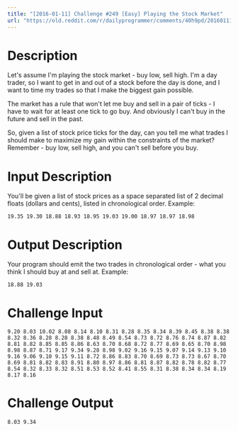 ```yaml
---
title: "[2016-01-11] Challenge #249 [Easy] Playing the Stock Market"
url: "https://old.reddit.com/r/dailyprogrammer/comments/40h9pd/20160111_challenge_249_easy_playing_the_stock/"
---
```


# Description

Let's assume I'm playing the stock market - buy low, sell high. I'm a day trader, so I want to get in and out of a stock before the day is done, and I want to time my trades so that I make the biggest gain possible. 

The market has a rule that won't let me buy and sell in a pair of ticks - I have to wait for at least one tick to go buy. And obviously I can't buy in the future and sell in the past. 

So, given a list of stock price ticks for the day, can you tell me what trades I should make to maximize my gain within the constraints of the market? Remember - buy low, sell high, and you can't sell before you buy.

# Input Description

You'll be given a list of stock prices as a space separated list of 2 decimal floats (dollars and cents), listed in chronological order. Example:

    19.35 19.30 18.88 18.93 18.95 19.03 19.00 18.97 18.97 18.98

# Output Description

Your program should emit the two trades in chronological order - what you think I should buy at and sell at. Example:

    18.88 19.03

# Challenge Input

    9.20 8.03 10.02 8.08 8.14 8.10 8.31 8.28 8.35 8.34 8.39 8.45 8.38 8.38 8.32 8.36 8.28 8.28 8.38 8.48 8.49 8.54 8.73 8.72 8.76 8.74 8.87 8.82 8.81 8.82 8.85 8.85 8.86 8.63 8.70 8.68 8.72 8.77 8.69 8.65 8.70 8.98 8.98 8.87 8.71 9.17 9.34 9.28 8.98 9.02 9.16 9.15 9.07 9.14 9.13 9.10 9.16 9.06 9.10 9.15 9.11 8.72 8.86 8.83 8.70 8.69 8.73 8.73 8.67 8.70 8.69 8.81 8.82 8.83 8.91 8.80 8.97 8.86 8.81 8.87 8.82 8.78 8.82 8.77 8.54 8.32 8.33 8.32 8.51 8.53 8.52 8.41 8.55 8.31 8.38 8.34 8.34 8.19 8.17 8.16

# Challenge Output

    8.03 9.34
